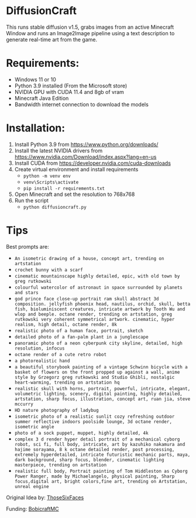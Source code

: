 # DiffusionCraft

This runs stable diffusion v1.5, grabs images from an active Minecraft Window and runs an Image2Image pipeline using a text description to generate real-time art from the game.

# Requirements:
- Windows 11 or 10
- Python 3.9 installed (From the Microsoft store)
- NVIDIA GPU with CUDA 11.4 and 8gb of vram
- Minecraft Java Edition
- Bandwidth internet connection to download the models

# Installation:

1. Install Python 3.9 from https://www.python.org/downloads/
2. Install the latest NVIDIA drivers from https://www.nvidia.com/Download/index.aspx?lang=en-us
3. Install CUDA from https://developer.nvidia.com/cuda-downloads
4. Create virtual environment and install requirements
    - `python -m venv env`
    - `venv\Scripts\activate`
    - `pip install -r requirements.txt`
5. Open Minecraft and set the resolution to 768x768
6. Run the script
    - `python diffusioncraft.py`

# Tips

Best prompts are:
- `An isometric drawing of a house, concept art, trending on artstation`
- `crochet bunny with a scarf`
- `cinematic mountainscape highly detailed, epic, with old town by greg rutkowski`
- `colourful watercolor of astronaut in space surrounded by planets and stars`
- `god prince face close-up portrait ram skull abstract 3d composition. jellyfish phoenix head, nautilus, orchid, skull, betta fish, bioluminiscent creatures, intricate artwork by Tooth Wu and wlop and beeple. octane render, trending on artstation, greg rutkowski very coherent symmetrical artwork. cinematic, hyper realism, high detail, octane render, 8k`
- `realistic photo of a human face, portrait, sketch`
- `detailed photo of a fan-palm plant in a junglescape`
- `panoramic photo of a neon cyberpunk city skyline, detailed, high resolution, infocus`
- `octane render of a cute retro robot`
- `a photorealistic hand`
- `a beautiful storybook painting of a vintage Schwinn bicycle with a basket of flowers on the front propped up against a wall, anime style by Grzegorz greg rutkowski and Studio Ghibli, nostalgic heart-warming, trending on artstation hq`
- `realistic skull with horns, portrait, powerful, intricate, elegant, volumetric lighting, scenery, digital painting, highly detailed, artstation, sharp focus, illustration, concept art, ruan jia, steve mccurry`
- `HD nature photography of ladybug`
- `isometric photo of a realistic sunlit cozy refreshing outdoor summer reflective indoors poolside lounge, 3d octane render, isometric angle`
- `photo of a sock puppet, muppet, highly detailed, 4k`
- `complex 3 d render hyper detail portrait of a mechanical cyborg robot, sci fi, full body, intricate, art by kazuhiko nakamura and hajime sorayama, 8 k octane detailed render, post processing, extremely hyperdetailed, intricate futuristic mechanic parts, maya, dark background, sharp focus, blender, cinematic lighting masterpiece, trending on artstation`
- `realistic full body, Portrait painting of Tom Hiddleston as Cyborg Power Ranger, made by Michaelangelo, physical painting, Sharp focus,digital art, bright colors,fine art, trending on Artstation, unreal engine`

Original Idea by: [ThoseSixFaces](https://github.com/TSFSean)

Funding: [BobicraftMC](https://www.youtube.com/@BobicraftMC)
